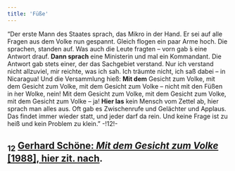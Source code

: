 ```yaml
---
title: 'Füße'
---
```


“Der erste Mann des Staates sprach, das Mikro in der Hand. Er sei auf alle Fragen aus dem Volke nun gespannt. Gleich flogen ein paar Arme hoch. Die sprachen, standen auf. Was auch die Leute fragten – vorn gab ́s eine Antwort drauf. **Dann sprach** eine Ministerin und mal ein Kommandant. Die Antwort gab stets einer, der das Sachgebiet verstand. Nur ich verstand nicht allzuviel, mir reichte, was ich sah. Ich träumte nicht, ich saß dabei – in Nicaragua! Und die Versammlung hieß: **Mit dem** Gesicht zum Volke, mit dem Gesicht zum Volke, mit dem Gesicht zum Volke – nicht mit den Füßen in ́ner Wolke, nein! Mit dem Gesicht zum Volke, mit dem Gesicht zum Volke, mit dem Gesicht zum Volke – ja! **Hier las** kein Mensch vom Zettel ab, hier sprach man alles aus. Oft gab es Zwischenrufe und Gelächter und Applaus. Das findet immer wieder statt, und jeder darf da rein. Und keine Frage ist zu heiß und kein Problem zu klein.” -!12!-
## <sub class="subscript">**12**</sub> [Gerhard Schöne: _Mit dem Gesicht zum Volke_ [1988], hier zit. <u>nach</u>](https://verlag.buschfunk.com/alben/du-hast-es-nur-noch-nicht-probiert-live-dcd/#track1149).

